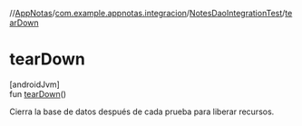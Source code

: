 //[AppNotas](../../../index.md)/[com.example.appnotas.integracion](../index.md)/[NotesDaoIntegrationTest](index.md)/[tearDown](tear-down.md)

# tearDown

[androidJvm]\
fun [tearDown](tear-down.md)()

Cierra la base de datos después de cada prueba para liberar recursos.
